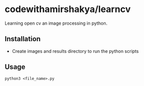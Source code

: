 # codewithamirshakya/learncv

Learning open cv an image processing in python.

## Installation

- Create images and results directory to run the python scripts

## Usage

```
python3 <file_name>.py
```
